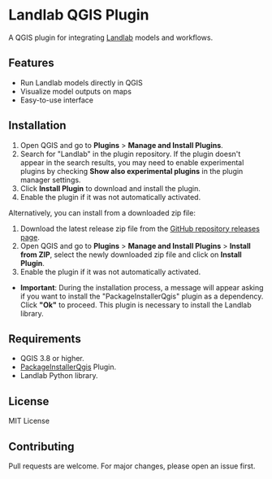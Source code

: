 # Landlab QGIS Plugin

A QGIS plugin for integrating [Landlab](https://landlab.csdms.io) models and workflows.

## Features

- Run Landlab models directly in QGIS
- Visualize model outputs on maps
- Easy-to-use interface

## Installation

1. Open QGIS and go to **Plugins** > **Manage and Install Plugins**.
2. Search for "Landlab" in the plugin repository. If the plugin doesn't appear in the search results, you may need to enable experimental plugins by checking **Show also experimental plugins** in the plugin manager settings.
3. Click **Install Plugin** to download and install the plugin.
4. Enable the plugin if it was not automatically activated.

Alternatively, you can install from a downloaded zip file:
1. Download the latest release zip file from the [GitHub repository releases page](https://github.com/LucasAmion/landlab-qgis-plugin/releases).
2. Open QGIS and go to **Plugins** > **Manage and Install Plugins** > **Install from ZIP**, select the newly downloaded zip file and click on **Install Plugin**.
3. Enable the plugin if it was not automatically activated.

- **Important**: During the installation process, a message will appear asking if you want to install the "PackageInstallerQgis" plugin as a dependency. Click **"Ok"** to proceed. This plugin is necessary to install the Landlab library.

## Requirements

- QGIS 3.8 or higher.
- [PackageInstallerQgis](https://plugins.qgis.org/plugins/PackageInstallerQgis/) Plugin.
- Landlab Python library.

## License

MIT License

## Contributing

Pull requests are welcome. For major changes, please open an issue first.
